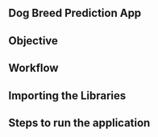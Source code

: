 ## Dog Breed Prediction App

## Objective

## Workflow

## Importing the Libraries

## Steps to run the application
